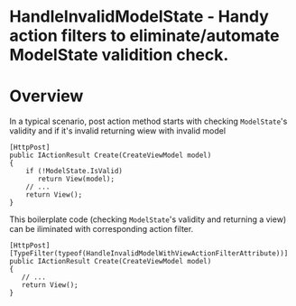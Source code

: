 # HandleInvalidModelState - Handy action filters to eliminate/automate ModelState validition check.


# Overview

In a typical scenario, post action method starts with checking `ModelState`'s validity and if it's invalid returning wiew with invalid model

```
[HttpPost]
public IActionResult Create(CreateViewModel model)
{
    if (!ModelState.IsValid)
       return View(model);
    // ...
    return View();
}
```

This boilerplate code (checking `ModelState`'s validity and returning a view) can be iliminated with corresponding action filter.

```
[HttpPost]
[TypeFilter(typeof(HandleInvalidModelWithViewActionFilterAttribute))]
public IActionResult Create(CreateViewModel model)
{
   // ...
   return View();
}
```
